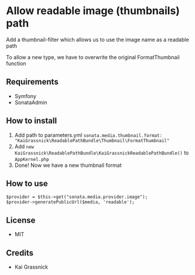 # Allow readable image (thumbnails) path
Add a thumbnail-filter which allows us to use the image name as a readable path

To allow a new type, we have to overwrite the original FormatThumbnail function 

## Requirements
- Symfony
- SonataAdmin

## How to install
1. Add path to parameters.yml
`sonata.media.thumbnail.format: "KaiGrassnick\ReadablePathBundle\Thumbnail\FormatThumbnail"`
2. Add `new KaiGrassnick\ReadablePathBundle\KaiGrassnickReadablePathBundle()` to `AppKernel.php`
2. Done! Now we have a new thumbnail format

## How to use
```
$provider = $this->get("sonata.media.provider.image");
$provider->generatePublicUrl($media, 'readable');
```


## License
- MIT


## Credits
- Kai Grassnick